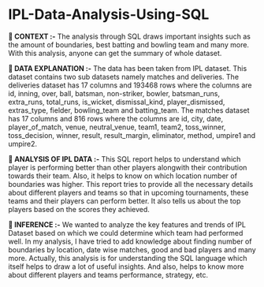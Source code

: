# IPL-Data-Analysis-Using-SQL

**	CONTEXT :-**
The analysis through SQL draws important insights such as the amount of boundaries, best batting and bowling team and many more. With this analysis, anyone can get the summary of whole dataset.  

**	DATA EXPLANATION :-**
The data has been taken from IPL dataset. This dataset contains two sub datasets namely matches and deliveries. The deliveries dataset has 17 columns and 193468 rows where the columns are id, inning, over, ball, batsman, non-striker, bowler, batsman_runs, extra_runs, total_runs, is_wicket, dismissal_kind, player_dismissed, extras_type, fielder, bowling_team and batting_team. The matches dataset has 17 columns and 816 rows where the columns are id, city, date, player_of_match, venue, neutral_venue, team1, team2, toss_winner, toss_decision, winner, result, result_margin, eliminator, method, umpire1 and umpire2.


**	ANALYSIS OF IPL DATA :-**
This SQL report helps to understand which player is performing better than other players alongwith their contribution towards their team. Also, it helps to know on which location number of boundaries was higher. This report tries to provide all the necessary details about different players and teams so that in upcoming tournaments, these teams and their players can perform better. It also tells us about the top players based on the scores they achieved.

**	INFERENCE :-**
  We wanted to analyze the key features and trends of IPL Dataset based on which we could determine which team had performed well. In my analysis, I have tried to add knowledge about finding number of boundaries by location, date wise matches, good and bad players and many more.
  Actually, this analysis is for understanding the SQL language which itself helps to draw a lot of useful insights. And also, helps to know more about different players and teams performance, strategy, etc.
